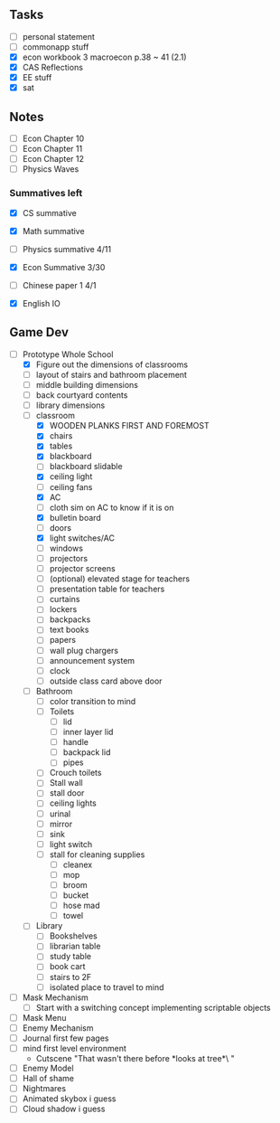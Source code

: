 
## Tasks
- [ ] personal statement
- [ ] commonapp stuff
- [x] econ workbook 3 macroecon p.38 ~ 41 (2.1)
- [x] CAS Reflections
- [x] EE stuff
- [x] sat

## Notes
- [ ] Econ Chapter 10
- [ ] Econ Chapter 11
- [ ] Econ Chapter 12
- [ ] Physics Waves

### Summatives left
- [x] CS summative
- [x] Math summative
- [ ] Physics summative 4/11
- [x] Econ Summative 3/30
- [ ] Chinese paper 1 4/1
- [x] English IO


## Game Dev
- [ ] Prototype Whole School
	- [x] Figure out the dimensions of classrooms
	- [ ] layout of stairs and bathroom placement
	- [ ] middle building dimensions
	- [ ] back courtyard contents
	- [ ] library dimensions
	- [ ] classroom
		- [x] WOODEN PLANKS FIRST AND FOREMOST
		- [x] chairs
		- [x] tables
		- [x] blackboard
		- [ ] blackboard slidable
		- [x] ceiling light
		- [ ] ceiling fans
		- [x] AC
		- [ ] cloth sim on AC to know if it is on
		- [x] bulletin board
		- [ ] doors
		- [x] light switches/AC
		- [ ] windows
		- [ ] projectors
		- [ ] projector screens
		- [ ] (optional) elevated stage for teachers
		- [ ] presentation table for teachers
		- [ ] curtains
		- [ ] lockers
		- [ ] backpacks
		- [ ] text books
		- [ ] papers
		- [ ] wall plug chargers
		- [ ] announcement system
		- [ ] clock
		- [ ] outside class card above door
	- [ ] Bathroom
		- [ ] color transition to mind
		- [ ] Toilets
			- [ ] lid
			- [ ] inner layer lid
			- [ ] handle
			- [ ] backpack lid
			- [ ] pipes
		- [ ] Crouch toilets
		- [ ] Stall wall
		- [ ] stall door
		- [ ] ceiling lights
		- [ ] urinal
		- [ ] mirror
		- [ ] sink
		- [ ] light switch
		- [ ] stall for cleaning supplies
			- [ ] cleanex
			- [ ] mop
			- [ ] broom
			- [ ] bucket
			- [ ] hose mad
			- [ ] towel
	- [ ] Library
		- [ ] Bookshelves
		- [ ] librarian table
		- [ ] study table
		- [ ] book cart
		- [ ] stairs to 2F
		- [ ] isolated place to travel to mind
- [ ] Mask Mechanism
	- [ ] Start with a switching concept implementing scriptable objects
- [ ] Mask Menu
- [ ] Enemy Mechanism
- [ ] Journal first few pages
- [ ] mind first level environment
	- Cutscene "That wasn't there before \*looks at tree*\ "
- [ ] Enemy Model
- [ ] Hall of shame
- [ ] Nightmares
- [ ] Animated skybox i guess
- [ ] Cloud shadow i guess